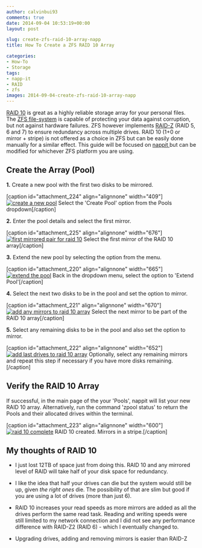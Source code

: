 ```yaml
---
author: calvinbui93
comments: true
date: 2014-09-04 10:53:19+00:00
layout: post

slug: create-zfs-raid-10-array-napp
title: How To Create a ZFS RAID 10 Array

categories:
- How-To
- Storage
tags:
- napp-it
- RAID
- zfs
images: 2014-09-04-create-zfs-raid-10-array-napp
---
```


[RAID 10](http://en.wikipedia.org/wiki/Nested_RAID_levels#RAID_1.2B0) is great as a highly reliable storage array for your personal files. The [ZFS file-system](docs.oracle.com/cd/E19253-01/819-5461/zfsover-2/) is capable of protecting your data against corruption, but not against hardware failures. ZFS however implements [RAID-Z](http://en.wikipedia.org/wiki/Non-standard_RAID_levels#RAID-Z) (RAID 5, 6 and 7) to ensure redundancy across multiple drives. RAID 10 (1+0 or mirror + stripe) is not offered as a choice in ZFS but can be easily done manually for a similar effect. This guide will be focused on [nappit ](http://www.napp-it.org/index_en.html)but can be modified for whichever ZFS platform you are using.

<!-- more -->


## Create the Array (Pool)


**1.** Create a new pool with the first two disks to be mirrored.

[caption id="attachment_224" align="alignnone" width="409"][![create a new pool](/images/{{page.images}}/11.png)](/images/{{page.images}}/11.png) Select the 'Create Pool' option from the Pools dropdown[/caption]

**2.** Enter the pool details and select the first mirror.

[caption id="attachment_225" align="alignnone" width="676"][![first mirrored pair for raid 10](/images/{{page.images}}/21.png)](/images/{{page.images}}/21.png) Select the first mirror of the RAID 10 array[/caption]

**3.** Extend the new pool by selecting the option from the menu.

[caption id="attachment_220" align="alignnone" width="665"][![extend the pool](/images/{{page.images}}/31.png)](/images/{{page.images}}/31.png) Back in the dropdown menu, select the option to 'Extend Pool'[/caption]

**4.** Select the next two disks to be in the pool and set the option to mirror.

[caption id="attachment_221" align="alignnone" width="670"][![add any mirrors to raid 10 array](/images/{{page.images}}/41.png)](/images/{{page.images}}/41.png) Select the next mirror to be part of the RAID 10 array[/caption]

**5.** Select any remaining disks to be in the pool and also set the option to mirror.

[caption id="attachment_222" align="alignnone" width="652"][![add last drives to raid 10 array](/images/{{page.images}}/5.png)](/images/{{page.images}}/5.png) Optionally, select any remaining mirrors and repeat this step if necessary if you have more disks remaining.[/caption]


## Verify the RAID 10 Array


If successful, in the main page of the your 'Pools', nappit will list your new RAID 10 array. Alternatively, run the command 'zpool status' to return the Pools and their allocated drives within the terminal.

[caption id="attachment_223" align="alignnone" width="600"][![raid 10 complete](/images/{{page.images}}/6.png)](/images/{{page.images}}/6.png) RAID 10 created. Mirrors in a stripe.[/caption]


## My thoughts of RAID 10





	
  * I just lost 12TB of space just from doing this. RAID 10 and any mirrored level of RAID will take half of your disk space for redundancy.

	
  * I like the idea that half your drives can die but the system would still be up, given _the right ones_ die. The possibility of that are slim but good if you are using a lot of drives (more than just 6).

	
  * RAID 10 increases your read speeds as more mirrors are added as all the drives perform the same read task. Reading and writing speeds were still limited to my network connection and I did not see any performance difference with RAID-Z2 (RAID 6) - which I eventually changed to.

	
  * Upgrading drives, adding and removing mirrors is easier than RAID-Z


